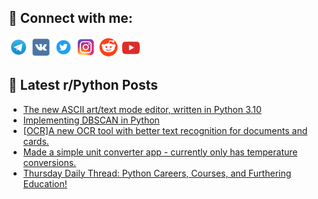## 🔎 Connect with me:
[<img src="https://github.com/bullbesh/bullbesh/blob/main/images/Telegram.png" width="32" height="32" />](https://t.me/bullbesh)
[<img src="https://github.com/bullbesh/bullbesh/blob/main/images/VK.png" width="32" height="32" />](https://vk.com/bullbesh)
[<img src="https://github.com/bullbesh/bullbesh/blob/main/images/Twitter.png" width="32" height="32" />](https://twitter.com/bullbesh1)
[<img src="https://github.com/bullbesh/bullbesh/blob/main/images/Instagram.png" width="32" height="32" />](https://www.instagram.com/bullbesh)
[<img src="https://github.com/bullbesh/bullbesh/blob/main/images/Reddit.png" width="32" height="32" />](https://www.reddit.com/user/bullbesh)
[<img src="https://github.com/bullbesh/bullbesh/blob/main/images/YouTube.png" width="32" height="32" />](https://www.youtube.com/channel/UCtfjRs6uzgq5mfm8S06WTcg)

## 📕 Latest r/Python Posts
<!-- BLOG-POST-LIST:START -->
- [The new ASCII art/text mode editor, written in Python 3.10](https://www.reddit.com/r/Python/comments/wresbj/the_new_ascii_arttext_mode_editor_written_in/)
- [Implementing DBSCAN in Python](https://www.reddit.com/r/Python/comments/wrb943/implementing_dbscan_in_python/)
- [[OCR]A new OCR tool with better text recognition for documents and cards.](https://www.reddit.com/r/Python/comments/wr8f5u/ocra_new_ocr_tool_with_better_text_recognition/)
- [Made a simple unit converter app - currently only has temperature conversions.](https://www.reddit.com/r/Python/comments/wr7jv2/made_a_simple_unit_converter_app_currently_only/)
- [Thursday Daily Thread: Python Careers, Courses, and Furthering Education!](https://www.reddit.com/r/Python/comments/wr48q2/thursday_daily_thread_python_careers_courses_and/)
<!-- BLOG-POST-LIST:END -->
